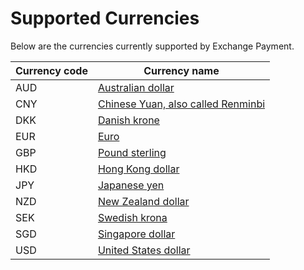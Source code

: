# Supported Currencies

Below are the currencies currently supported by Exchange Payment.

|Currency code| Currency name|
|---|---|
|AUD|[Australian dollar](https://en.wikipedia.org/wiki/Australian_dollar)|
|CNY|[Chinese Yuan, also called Renminbi](https://en.wikipedia.org/wiki/Renminbi)|
|DKK|[Danish krone](https://en.wikipedia.org/wiki/Danish_krone)|
|EUR|[Euro](https://en.wikipedia.org/wiki/Euro)|
|GBP|[Pound sterling](https://en.wikipedia.org/wiki/Pound_sterling)|
|HKD|[Hong Kong dollar](https://en.wikipedia.org/wiki/Hong_Kong_dollar)|
|JPY|[Japanese yen](https://en.wikipedia.org/wiki/Japanese_yen)|
|NZD|[New Zealand dollar](https://en.wikipedia.org/wiki/New_Zealand_dollar)|
|SEK|[Swedish krona](https://en.wikipedia.org/wiki/Swedish_krona)|
|SGD|[Singapore dollar](https://en.wikipedia.org/wiki/Singapore_dollar)|
|USD|[United States dollar](https://en.wikipedia.org/wiki/United_States_dollar)|